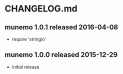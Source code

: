 
# CHANGELOG.md


## munemo 1.0.1  released 2016-04-08

* require 'stringio'


## munemo 1.0.0  released 2015-12-29

* initial release

